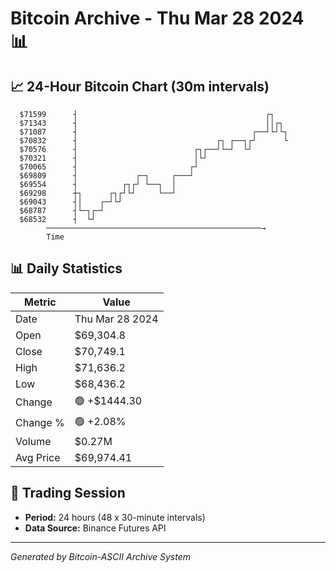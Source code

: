 # Bitcoin Archive - Thu Mar 28 2024 📊

## 📈 24-Hour Bitcoin Chart (30m intervals)

```
  $71599      ┤                                          ┌┐    
  $71343      ┤                                          ││┌┐  
  $71087      ┤                                       ┌──┘└┘└┐ 
  $70832      ┤                               ┌┐ ┌──┐┌┘      └ 
  $70576      ┤                          ┌┐┌──┘└─┘  └┘         
  $70321      ┤                          │└┘                   
  $70065      ┤                         ┌┘                     
  $69809      ┤             ┌─┐     ┌───┘                      
  $69554      ┤          ┌┐┌┘ └──┐  │                          
  $69298      ┼┐      ┌┐┌┘└┘     └──┘                          
  $69043      ┤│    ┌─┘└┘                                      
  $68787      ┤└─┐┌─┘                                          
  $68532      ┤  └┘                                            
        ────────────────────────────────────────────────→
        Time
```

## 📊 Daily Statistics

| Metric | Value |
|--------|-------|
| Date | Thu Mar 28 2024 |
| Open | $69,304.8 |
| Close | $70,749.1 |
| High | $71,636.2 |
| Low | $68,436.2 |
| Change | 🟢 +$1444.30 |
| Change % | 🟢 +2.08% |
| Volume | $0.27M |
| Avg Price | $69,974.41 |

## 📅 Trading Session

- **Period:** 24 hours (48 x 30-minute intervals)
- **Data Source:** Binance Futures API

---
*Generated by Bitcoin-ASCII Archive System*
